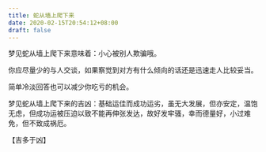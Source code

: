 ```yaml
---
title: 蛇从墙上爬下来
date: 2020-02-15T20:54:12+08:00
draft: false
---
```


梦见蛇从墙上爬下来意味着：小心被别人欺骗哦。

你应尽量少的与人交谈，如果察觉到对方有什么倾向的话还是迅速走人比较妥当。

简单冷淡回答也可以减少你吃亏的机会。

梦见蛇从墙上爬下来的吉凶：基础运佳而成功运劣，虽无大发展，但亦安定，温饱无虑，但成功运被压迫以致不能再伸张发达，故好发牢骚，幸而德量好，小过难免，但不致成祸厄。

【吉多于凶】